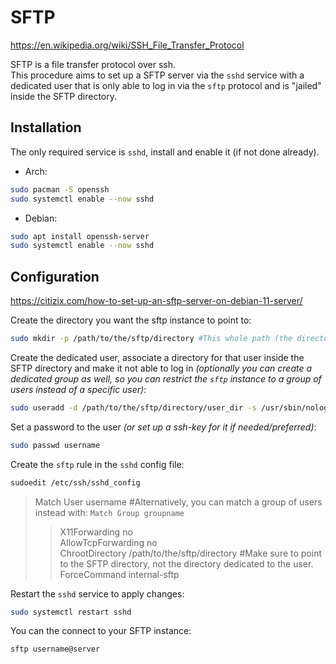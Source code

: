 # SFTP

<https://en.wikipedia.org/wiki/SSH_File_Transfer_Protocol>

SFTP is a file transfer protocol over ssh.  
This procedure aims to set up a SFTP server via the `sshd` service with a dedicated user that is only able to log in via the `sftp` protocol and is "jailed" inside the SFTP directory.

## Installation

The only required service is `sshd`, install and enable it (if not done already).

- Arch:

```bash
sudo pacman -S openssh
sudo systemctl enable --now sshd
```

- Debian:

```bash
sudo apt install openssh-server
sudo systemctl enable --now sshd
```

## Configuration

<https://citizix.com/how-to-set-up-an-sftp-server-on-debian-11-server/>

Create the directory you want the sftp instance to point to:

```bash
sudo mkdir -p /path/to/the/sftp/directory #This whole path (the directory itself and its parent directories) has to be owned/writeable by the root user only (chown root: && chmod 755)
```

Create the dedicated user, associate a directory for that user inside the SFTP directory and make it not able to log in *(optionally you can create a dedicated group as well, so you can restrict the `sftp` instance to a group of users instead of a specific user)*:

```bash
sudo useradd -d /path/to/the/sftp/directory/user_dir -s /usr/sbin/nologin username
```

Set a password to the user *(or set up a ssh-key for it if needed/preferred)*:

```bash
sudo passwd username
```

Create the `sftp` rule in the `sshd` config file:

```bash
sudoedit /etc/ssh/sshd_config
```

> Match User username #Alternatively, you can match a group of users instead with: `Match Group groupname`  
> > X11Forwarding no  
> > AllowTcpForwarding no  
> > ChrootDirectory /path/to/the/sftp/directory #Make sure to point to the SFTP directory, not the directory dedicated to the user.  
> > ForceCommand internal-sftp

Restart the `sshd` service to apply changes:

```bash
sudo systemctl restart sshd
```

You can the connect to your SFTP instance:

```bash
sftp username@server
```
